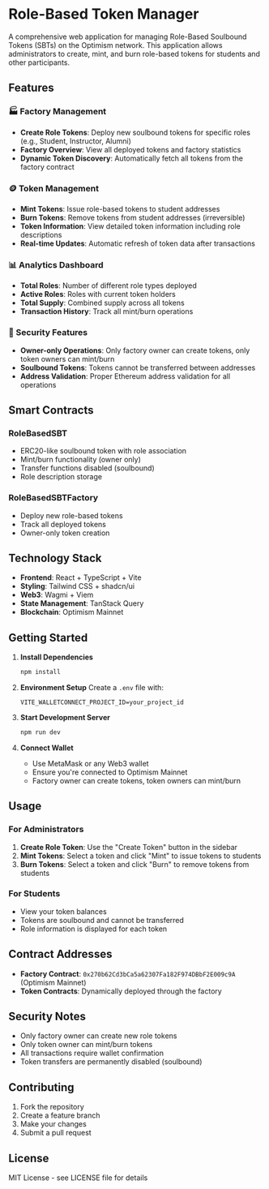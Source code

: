 # Role-Based Token Manager

A comprehensive web application for managing Role-Based Soulbound Tokens (SBTs) on the Optimism network. This application allows administrators to create, mint, and burn role-based tokens for students and other participants.

## Features

### 🏭 Factory Management
- **Create Role Tokens**: Deploy new soulbound tokens for specific roles (e.g., Student, Instructor, Alumni)
- **Factory Overview**: View all deployed tokens and factory statistics
- **Dynamic Token Discovery**: Automatically fetch all tokens from the factory contract

### 🪙 Token Management
- **Mint Tokens**: Issue role-based tokens to student addresses
- **Burn Tokens**: Remove tokens from student addresses (irreversible)
- **Token Information**: View detailed token information including role descriptions
- **Real-time Updates**: Automatic refresh of token data after transactions

### 📊 Analytics Dashboard
- **Total Roles**: Number of different role types deployed
- **Active Roles**: Roles with current token holders
- **Total Supply**: Combined supply across all tokens
- **Transaction History**: Track all mint/burn operations

### 🔐 Security Features
- **Owner-only Operations**: Only factory owner can create tokens, only token owners can mint/burn
- **Soulbound Tokens**: Tokens cannot be transferred between addresses
- **Address Validation**: Proper Ethereum address validation for all operations

## Smart Contracts

### RoleBasedSBT
- ERC20-like soulbound token with role association
- Mint/burn functionality (owner only)
- Transfer functions disabled (soulbound)
- Role description storage

### RoleBasedSBTFactory
- Deploy new role-based tokens
- Track all deployed tokens
- Owner-only token creation

## Technology Stack

- **Frontend**: React + TypeScript + Vite
- **Styling**: Tailwind CSS + shadcn/ui
- **Web3**: Wagmi + Viem
- **State Management**: TanStack Query
- **Blockchain**: Optimism Mainnet

## Getting Started

1. **Install Dependencies**
   ```bash
   npm install
   ```

2. **Environment Setup**
   Create a `.env` file with:
   ```
   VITE_WALLETCONNECT_PROJECT_ID=your_project_id
   ```

3. **Start Development Server**
   ```bash
   npm run dev
   ```

4. **Connect Wallet**
   - Use MetaMask or any Web3 wallet
   - Ensure you're connected to Optimism Mainnet
   - Factory owner can create tokens, token owners can mint/burn

## Usage

### For Administrators
1. **Create Role Token**: Use the "Create Token" button in the sidebar
2. **Mint Tokens**: Select a token and click "Mint" to issue tokens to students
3. **Burn Tokens**: Select a token and click "Burn" to remove tokens from students

### For Students
- View your token balances
- Tokens are soulbound and cannot be transferred
- Role information is displayed for each token

## Contract Addresses

- **Factory Contract**: `0x270b62Cd3bCa5a62307Fa182F974DBbF2E009c9A` (Optimism Mainnet)
- **Token Contracts**: Dynamically deployed through the factory

## Security Notes

- Only factory owner can create new role tokens
- Only token owner can mint/burn tokens
- All transactions require wallet confirmation
- Token transfers are permanently disabled (soulbound)

## Contributing

1. Fork the repository
2. Create a feature branch
3. Make your changes
4. Submit a pull request

## License

MIT License - see LICENSE file for details
